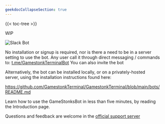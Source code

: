 ```yaml
---
geekdocCollapseSection: true
---
```


{{< toc-tree >}}

WIP

![Slack Bot](https://user-images.githubusercontent.com/43375532/157667922-f0d9abdb-a39b-4593-b8ca-7f4f169f922f.png)

No installation or signup is required, nor is there a need to be in a server setting to use the bot. Any user call it through direct messaging / commands to: [t.me/GamestonkTerminalBot](https://t.me/GamestonkTerminalBot)
You can also invite the bot

Alternatively, the bot can be installed locally, or on a privately-hosted server, using the installation instructions found here:

https://github.com/GamestonkTerminal/GamestonkTerminal/blob/main/bots/README.md

Learn how to use the GameStonksBot in less than five minutes, by reading the Introduction page.

Questions and feedback are welcome in the [official support server](https://discord.com/invite/Up2QGbMKHY)

